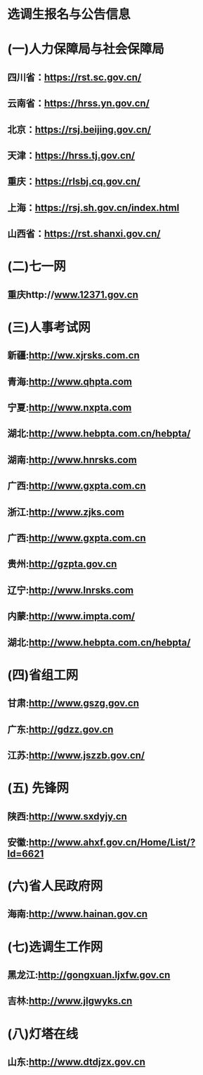 # 选调生报名与公告信息

# (一)人力保障局与社会保障局

## 四川省：https://rst.sc.gov.cn/

## 云南省：https://hrss.yn.gov.cn/

## 北京：https://rsj.beijing.gov.cn/

## 天津：https://hrss.tj.gov.cn/

## 重庆：https://rlsbj.cq.gov.cn/

## 上海：https://rsj.sh.gov.cn/index.html

## 山西省：https://rst.shanxi.gov.cn/

# (二)七一网

## 重庆http://www.12371.gov.cn

# (三)人事考试网

## 新疆:http://ww.xjrsks.com.cn

## 青海:http://www.qhpta.com

## 宁夏:http://www.nxpta.com

## 湖北:http://www.hebpta.com.cn/hebpta/

## 湖南:http://www.hnrsks.com

## 广西:http://www.gxpta.com.cn

## 浙江:http://www.zjks.com

## 广西:http://www.gxpta.com.cn

## 贵州:http://gzpta.gov.cn

## 辽宁:http://www.lnrsks.com

## 内蒙:http://www.impta.com/

## 湖北:http://www.hebpta.com.cn/hebpta/

# (四)省组工网

## 甘肃:http://www.gszg.gov.cn

## 广东:http://gdzz.gov.cn

## 江苏:http://www.jszzb.gov.cn/

# (五) 先锋网

## 陕西:http://www.sxdyjy.cn

## 安徽:http://www.ahxf.gov.cn/Home/List/?ld=6621

# (六)省人民政府网

## 海南:http://www.hainan.gov.cn

# (七)选调生工作网

## 黑龙江:http://gongxuan.ljxfw.gov.cn

## 吉林:http://www.jlgwyks.cn

# (八)灯塔在线

## 山东:http://www.dtdjzx.gov.cn
